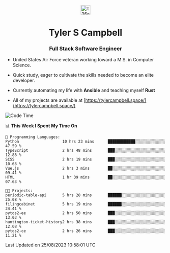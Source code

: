 <p align="center">
<a href="https://www.linkedin.com/in/t36campbell" target="blank"><img align="center" src="https://ik.imagekit.io/t36campbell/Portfolio/linkedin.png.original_m8bbGgPh6.png" alt="t36campbell" height="30" width="30" /></a>
</p>
<h1 align="center">Tyler S Campbell</h1>
<h3 align="center">Full Stack Software Engineer</h3>

* United States Air Force veteran working toward a M.S. in Computer Science.

* Quick study, eager to cultivate the skills needed to become an elite developer.

* Currently automating my life with **Ansible** and teaching myself **Rust**

* All of my projects are available at [https://tylercampbell.space/](https://tylercampbell.space/)

<!--START_SECTION:waka-->
![Code Time](http://img.shields.io/badge/Code%20Time-2%2C730%20hrs%205%20mins-blue)

📊 **This Week I Spent My Time On** 

```text
💬 Programming Languages: 
Python                   10 hrs 23 mins      ████████████░░░░░░░░░░░░░   47.59 % 
TypeScript               2 hrs 48 mins       ███░░░░░░░░░░░░░░░░░░░░░░   12.88 % 
SCSS                     2 hrs 19 mins       ███░░░░░░░░░░░░░░░░░░░░░░   10.63 % 
Vue.js                   2 hrs 3 mins        ██░░░░░░░░░░░░░░░░░░░░░░░   09.41 % 
HTML                     1 hr 39 mins        ██░░░░░░░░░░░░░░░░░░░░░░░   07.63 % 

🐱‍💻 Projects: 
periodic-table-api       5 hrs 28 mins       ██████░░░░░░░░░░░░░░░░░░░   25.08 % 
filingcabinet            5 hrs 19 mins       ██████░░░░░░░░░░░░░░░░░░░   24.41 % 
pytos2-ee                2 hrs 50 mins       ███░░░░░░░░░░░░░░░░░░░░░░   13.03 % 
huntington-ticket-history2 hrs 38 mins       ███░░░░░░░░░░░░░░░░░░░░░░   12.08 % 
pytos2-ce                2 hrs 26 mins       ███░░░░░░░░░░░░░░░░░░░░░░   11.21 % 
```


 Last Updated on 25/08/2023 10:58:01 UTC
<!--END_SECTION:waka-->
